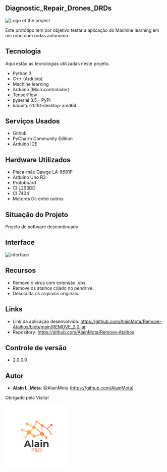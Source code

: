## Diagnostic_Repair_Drones_DRDs

![Logo of the project]()

Este protótipo tem por objetivo testar a aplicação do Machine learning em um robo com rodas autonomo. 

## Tecnologia 

Aqui estão as tecnologias utilizadas neste projeto.

* Python 3
* C++ (Arduino)
* Machine learning
* Arduino (Microcontrolador)
* TensorFlow
* pyserial 3.5 - PyPI
* lubuntu-20.10-desktop-amd64


## Serviços Usados

* Github
* PyCharm Community Edition
* Arduino IDE

## Hardware Utilizados
* Placa-mãe Qawge LA-8681P
* Arduino Uno R3
* Protoboard
* CI L293DD
* CI 7404
* Motores Dc entre outros

## Situação do Projeto
Projeto de software descontinuado.

## Interface

![interface]()


## Recursos

  - Remove o vírus com extensão .vbs.
  - Remove os atalhos criado no pendrive.
  - Desoculta os arquivos originais.


## Links

  - Link da aplicação desenvolvida: https://github.com/AlainMota/Remove-Atalhos/blob/main/REMOVE_2.0.jar
  - Repository: https://github.com/AlainMota/Remove-Atalhos
   
## Controle de versão

* 2.0.0.0


## Autor

* **Alain L. Mota**: @AlainMota (https://github.com/AlainMota)

Obrigado pela Visita!

![logo](https://github.com/AlainMota/readme_images/blob/main/logo.png)
